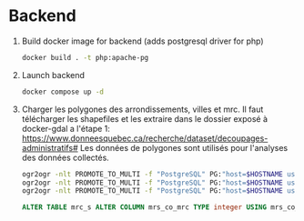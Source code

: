 # Backend

1. Build docker image for backend (adds postgresql driver for php)
    ```bash
    docker build . -t php:apache-pg
    ```
2. Launch backend
    ```bash
    docker compose up -d
    ```
3. Charger les polygones des arrondissements, villes et mrc. Il faut télécharger les shapefiles et les extraire dans le dossier exposé à docker-gdal a l'étape 1: https://www.donneesquebec.ca/recherche/dataset/decoupages-administratifs# Les données de polygones sont utilisés pour l'analyses des données collectés.
    ```bash
    ogr2ogr -nlt PROMOTE_TO_MULTI -f "PostgreSQL" PG:"host=$HOSTNAME user=$USER dbname=$DATABASE password=$PASSWORD" /home/opendata/quebec/decoupage-administratif/SHP/arron_s.shp
    ogr2ogr -nlt PROMOTE_TO_MULTI -f "PostgreSQL" PG:"host=$HOSTNAME user=$USER dbname=$DATABASE password=$PASSWORD" /home/opendata/quebec/decoupage-administratif/SHP/munic_s.shp
    ogr2ogr -nlt PROMOTE_TO_MULTI -f "PostgreSQL" PG:"host=$HOSTNAME user=$USER dbname=$DATABASE password=$PASSWORD" /home/opendata/quebec/decoupage-administratif/SHP/mrc_s.shp
    ```
    ```sql
    ALTER TABLE mrc_s ALTER COLUMN mrs_co_mrc TYPE integer USING mrs_co_mrc::integer;
    ```
